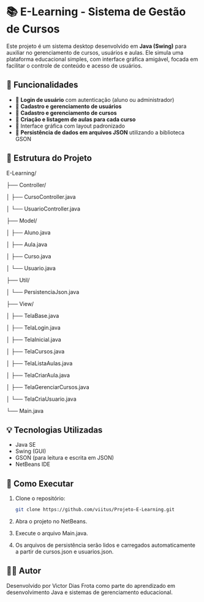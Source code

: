 # 📚 E-Learning - Sistema de Gestão de Cursos

Este projeto é um sistema desktop desenvolvido em **Java (Swing)** para auxiliar no gerenciamento de cursos, usuários e aulas. Ele simula uma plataforma educacional simples, com interface gráfica amigável, focada em facilitar o controle de conteúdo e acesso de usuários.

## 🚀 Funcionalidades

- 🔐 **Login de usuário** com autenticação (aluno ou administrador)
- 👤 **Cadastro e gerenciamento de usuários**
- 📘 **Cadastro e gerenciamento de cursos**
- 📅 **Criação e listagem de aulas para cada curso**
- 📝 Interface gráfica com layout padronizado
- 💾 **Persistência de dados em arquivos JSON** utilizando a biblioteca GSON

## 🧱 Estrutura do Projeto
E-Learning/

├── Controller/

│ ├── CursoController.java

│ └── UsuarioController.java

├── Model/

│ ├── Aluno.java

│ ├── Aula.java

│ ├── Curso.java

│ └── Usuario.java

├── Util/

│ └── PersistenciaJson.java

├── View/

│ ├── TelaBase.java

│ ├── TelaLogin.java

│ ├── TelaInicial.java

│ ├── TelaCursos.java

│ ├── TelaListaAulas.java

│ ├── TelaCriarAula.java

│ ├── TelaGerenciarCursos.java

│ └── TelaCriaUsuario.java

└── Main.java


## 💡 Tecnologias Utilizadas

- Java SE
- Swing (GUI)
- GSON (para leitura e escrita em JSON)
- NetBeans IDE

## 📁 Como Executar

1. Clone o repositório:
   ```bash
   git clone https://github.com/viitus/Projeto-E-Learning.git
   
2. Abra o projeto no NetBeans.

2. Execute o arquivo Main.java.

4. Os arquivos de persistência serão lidos e carregados automaticamente a partir de cursos.json e usuarios.json.

## 👨‍💻 Autor

Desenvolvido por Victor Dias Frota como parte do aprendizado em desenvolvimento Java e sistemas de gerenciamento educacional.
